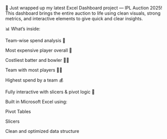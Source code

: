 🚀 Just wrapped up my latest Excel Dashboard project — IPL Auction 2025!
This dashboard brings the entire auction to life using clean visuals, strong metrics, and interactive elements to give quick and clear insights.

📊 What’s inside:

Team-wise spend analysis 💸

Most expensive player overall 👑

Costliest batter and bowler 🧢🔥

Team with most players 🧍‍♂️

Highest spend by a team 💰

Fully interactive with slicers & pivot logic 🔄

Built in Microsoft Excel using:

Pivot Tables

Slicers

Clean and optimized data structure
